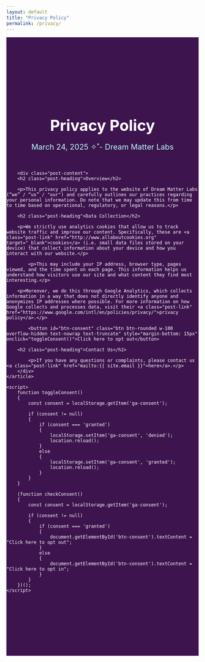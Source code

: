 ```yaml
---
layout: default
title: "Privacy Policy"
permalink: /privacy/
---
```

<section style="background-color: #3D144E">
    <article class="col-8 col-md-5 post">
        <header class="post-header">
            <h1 class="post-title">Privacy Policy</h1>
            <p class="post-meta">March 24, 2025 ✧˚- Dream Matter Labs</p>
        </header>

        <div class="post-content">
	    <h2 class="post-heading">Overview</h2>

	    <p>This privacy policy applies to the website of Dream Matter Labs (“we” / “us” / "our") and carefully outlines our practices regarding your personal information. Do note that we may update this from time to time based on operational, regulatory, or legal reasons.</p>
	 
	    <h2 class="post-heading">Data Collection</h2>
      
	    <p>We strictly use analytics cookies that allow us to track website traffic and improve our content. Specifically, these are <a class="post-link" href="http://www.allaboutcookies.org" target="_blank">cookies</a> (i.e. small data files stored on your device) that collect information about your device and how you interact with our website.</p>

            <p>This may include your IP address, browser type, pages viewed, and the time spent on each page. This information helps us understand how visitors use our site and what content they find most interesting.</p>

	    <p>Moreover, we do this through Google Analytics, which collects information in a way that does not directly identify anyone and anonymizes IP addresses where possible. For more information on how Google collects and processes data, visit their <a class="post-link" href="https://www.google.com/intl/en/policies/privacy/">privacy policy</a>.</p>

            <button id="btn-consent" class="btn btn-rounded w-100 overflow-hidden text-nowrap text-truncate" style="margin-bottom: 15px" onclick="toggleConsent()">Click here to opt out</button>

	    <h2 class="post-heading">Contact Us</h2>

            <p>If you have any questions or complaints, please contact us <a class="post-link" href="mailto:{{ site.email }}">here</a>.</p>		 
        </div>
    </article>

    <script>
        function toggleConsent()
        {
            const consent = localStorage.getItem('ga-consent');

            if (consent != null)
            {
                if (consent === 'granted')
                {
                    localStorage.setItem('ga-consent', 'denied');
                    location.reload();
                }
                else
                {
                    localStorage.setItem('ga-consent', 'granted');
                    location.reload();
                }
            }          
        }

        (function checkConsent()
        {
            const consent = localStorage.getItem('ga-consent');

            if (consent != null)
            {
                if (consent === 'granted')
                {
                    document.getElementById('btn-consent').textContent = "Click here to opt out";
                }
                else
                {
                    document.getElementById('btn-consent').textContent = "Click here to opt in";
                }
            }
        })();
    </script>
</section>

<style>
    .post {
        margin: 0 auto;
	padding: 150px 0 150px 0;
	color: white;
    }

    .post-header {
        margin-bottom: 50px;
        text-align: center;
    }

    .post-title {
        font-size: 2.5rem;
        font-weight: bold;
        margin-bottom: 15px;
    }

    .post-meta {
        font-size: 1.25rem;
        color: #B7FDFE;
        margin-bottom: 0;
    }

    .post-content {
        font-size: 1.25rem;
        line-height: 1.6;
    }
	
    .post-heading {
        font-weight: bold;
        font-size: 1.5rem;
        margin-bottom: 15px;
        margin-top: 30px;
    }

    .post-link {
        color: #B7FDFE;
        text-decoration: none;
	font-weight: bold;
    }

    .post-link:hover {
        color: #C5FDFE;
        text-decoration: underline;
    }
</style>